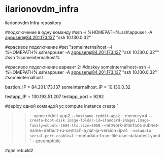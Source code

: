# ilarionovdm_infra
ilarionovdm Infra repository

#подключение в одну команду
#ssh -i %HOMEPATH%\.ssh\appuser -A appuser@84.201.173.137 "ssh 10.130.0.32"

#красивое подключение
#set "someinternalhost=-i %HOMEPATH%\.ssh\appuser -A appuser@84.201.173.137 "ssh 10.130.0.32""
#ssh %someinternalhost%

#красивое подключение вариант 2:
#doskey someinternalhost=ssh -i %HOMEPATH%\.ssh\appuser -A appuser@84.201.173.137 "ssh 10.130.0.32"
#someinternalhost

bastion_IP = 84.201.173.137
someinternalhost_IP = 10.130.0.32

testapp_IP = 130.193.51.207
testapp_port = 9292

#deploy одной командой
 yc compute instance create `
>>  --name reddit-app2 `
>>  --hostname reddit-app2 `
>>  --memory=4 `
>>  --create-boot-disk image-folder-id=standard-images,image-family=ubuntu-1604-lts,size=10GB `
>>  --network-interface subnet-name=default-ru-central1-a,nat-ip-version=ipv4 `
>>  --metadata serial-port-enable=1 `
>>  --metadata-from-file user-data=test.yaml `
>>  --preemptible


#для rebuild2
